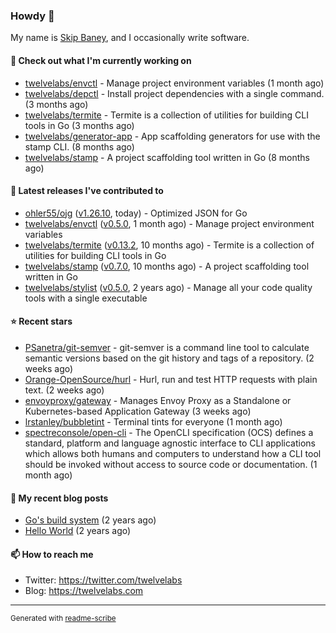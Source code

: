 ### Howdy 👋

My name is [Skip Baney](https://twelvelabs.com), and I occasionally write software.

#### 👷 Check out what I'm currently working on

- [twelvelabs/envctl](https://github.com/twelvelabs/envctl) - Manage project environment variables (1 month ago)
- [twelvelabs/depctl](https://github.com/twelvelabs/depctl) - Install project dependencies with a single command. (3 months ago)
- [twelvelabs/termite](https://github.com/twelvelabs/termite) - Termite is a collection of utilities for building CLI tools in Go (3 months ago)
- [twelvelabs/generator-app](https://github.com/twelvelabs/generator-app) - App scaffolding generators for use with the stamp CLI. (8 months ago)
- [twelvelabs/stamp](https://github.com/twelvelabs/stamp) - A project scaffolding tool written in Go (8 months ago)

#### 🔭 Latest releases I've contributed to

- [ohler55/ojg](https://github.com/ohler55/ojg) ([v1.26.10](https://github.com/ohler55/ojg/releases/tag/v1.26.10), today) - Optimized JSON for Go
- [twelvelabs/envctl](https://github.com/twelvelabs/envctl) ([v0.5.0](https://github.com/twelvelabs/envctl/releases/tag/v0.5.0), 1 month ago) - Manage project environment variables
- [twelvelabs/termite](https://github.com/twelvelabs/termite) ([v0.13.2](https://github.com/twelvelabs/termite/releases/tag/v0.13.2), 10 months ago) - Termite is a collection of utilities for building CLI tools in Go
- [twelvelabs/stamp](https://github.com/twelvelabs/stamp) ([v0.7.0](https://github.com/twelvelabs/stamp/releases/tag/v0.7.0), 10 months ago) - A project scaffolding tool written in Go
- [twelvelabs/stylist](https://github.com/twelvelabs/stylist) ([v0.5.0](https://github.com/twelvelabs/stylist/releases/tag/v0.5.0), 2 years ago) - Manage all your code quality tools with a single executable

#### ⭐ Recent stars

- [PSanetra/git-semver](https://github.com/PSanetra/git-semver) - git-semver is a command line tool to calculate semantic versions based on the git history and tags of a repository. (2 weeks ago)
- [Orange-OpenSource/hurl](https://github.com/Orange-OpenSource/hurl) - Hurl, run and test HTTP requests with plain text. (2 weeks ago)
- [envoyproxy/gateway](https://github.com/envoyproxy/gateway) - Manages Envoy Proxy as a Standalone or Kubernetes-based Application Gateway (3 weeks ago)
- [lrstanley/bubbletint](https://github.com/lrstanley/bubbletint) - Terminal tints for everyone (1 month ago)
- [spectreconsole/open-cli](https://github.com/spectreconsole/open-cli) - The OpenCLI specification (OCS) defines a standard, platform and language agnostic interface to CLI applications which allows both humans and computers to understand how a CLI tool should be invoked without access to source code or documentation. (1 month ago)

#### 📜 My recent blog posts

- [Go&#39;s build system](https://twelvelabs.com/2023/01/02/go-build-system/) (2 years ago)
- [Hello World](https://twelvelabs.com/2022/11/20/hello-world/) (2 years ago)

#### 📫 How to reach me

- Twitter: <https://twitter.com/twelvelabs>
- Blog: <https://twelvelabs.com>

---

<sup>Generated with [readme-scribe](https://github.com/muesli/readme-scribe)</sup>
